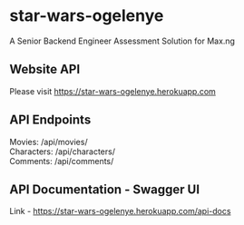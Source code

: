 # star-wars-ogelenye
A Senior Backend Engineer Assessment Solution for Max.ng

## Website API
Please visit https://star-wars-ogelenye.herokuapp.com

## API Endpoints
Movies: /api/movies/ <br>
Characters: /api/characters/ <br>
Comments: /api/comments/ <br>

## API Documentation - Swagger UI
Link - https://star-wars-ogelenye.herokuapp.com/api-docs
